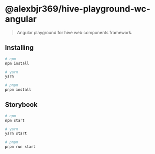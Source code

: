 # @alexbjr369/hive-playground-wc-angular

> Angular playground for hive web components framework.

## Installing

```bash
# npm
npm install

# yarn
yarn

# pnpm
pnpm install
```

## Storybook

```bash
# npm
npm start

# yarn
yarn start

# pnpm
pnpm run start
```
